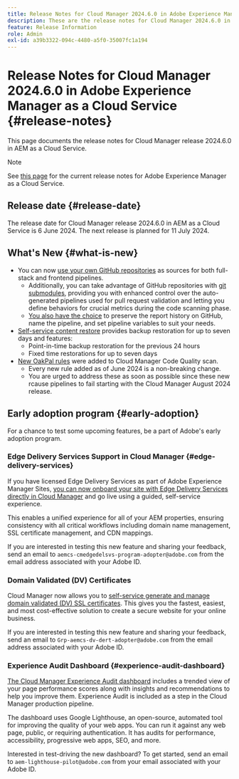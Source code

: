 ```yaml
---
title: Release Notes for Cloud Manager 2024.6.0 in Adobe Experience Manager as a Cloud Service
description: These are the release notes for Cloud Manager 2024.6.0 in AEM as a Cloud Service.
feature: Release Information
role: Admin
exl-id: a39b3322-094c-4480-a5f0-35007fc1a194
---
```

# Release Notes for Cloud Manager 2024.6.0 in Adobe Experience Manager as a Cloud Service {#release-notes}

This page documents the release notes for Cloud Manager release 2024.6.0 in AEM as a Cloud Service.

>[!NOTE]
>
>See [this page](/help/release-notes/release-notes-cloud/release-notes-current.md) for the current release notes for Adobe Experience Manager as a Cloud Service.

## Release date {#release-date}

The release date for Cloud Manager release 2024.6.0 in AEM as a Cloud Service is 6 June 2024. The next release is planned for 11 July 2024.

## What's New {#what-is-new}

* You can now [use your own GitHub repositories](/help/implementing/cloud-manager/managing-code/private-repositories.md) as sources for both full-stack and frontend pipelines.
  * Additionally, you can take advantage of GitHub repositories with [git submodules](/help/implementing/cloud-manager/managing-code/git-submodules.md), providing you with enhanced control over the auto-generated pipelines used for pull request validation and letting you define behaviors for crucial metrics during the code scanning phase.
  * [You also have the choice](/help/implementing/cloud-manager/managing-code/github-check-config.md) to preserve the report history on GitHub, name the pipeline, and set pipeline variables to suit your needs.
* [Self-service content restore](/help/operations/restore.md) provides backup restoration for up to seven days and features:
  * Point-in-time backup restoration for the previous 24 hours
  * Fixed time restorations for up to seven days
* [New OakPal rules](/help/implementing/cloud-manager/custom-code-quality-rules.md#oakpal-ui-content-package) were added to Cloud Manager Code Quality scan.
  * Every new rule added as of June 2024 is a non-breaking change.
  * You are urged to address these as soon as possible since these new rcause pipelines to fail starting with the Cloud Manager August 2024 release.

## Early adoption program {#early-adoption}

For a chance to test some upcoming features, be a part of Adobe's early adoption program.

### Edge Delivery Services Support in Cloud Manager {#edge-delivery-services}

If you have licensed Edge Delivery Services as part of Adobe Experience Manager Sites, [you can now onboard your site with Edge Delivery Services directly in Cloud Manager](/help/implementing/cloud-manager/edge-delivery/introduction-to-edge-delivery-services.md) and go live using a guided, self-service experience.

This enables a unified experience for all of your AEM properties, ensuring consistency with all critical workflows including domain name management, SSL certificate management, and CDN mappings.

If you are interested in testing this new feature and sharing your feedback, send an email to `aemcs-cmedgedelsvs-program-adopter@adobe.com` from the email address associated with your Adobe ID. 

### Domain Validated (DV) Certificates

Cloud Manager now allows you to [self-service generate and manage domain validated (DV) SSL certificates](/help/implementing/cloud-manager/managing-ssl-certifications/add-ssl-certificate.md). This gives you the fastest, easiest, and most cost-effective solution to create a secure website for your online business.

If you are interested in testing this new feature and sharing your feedback, send an email to `Grp-aemcs-dv-dert-adopter@adobe.com` from the email address associated with your Adobe ID.

### Experience Audit Dashboard {#experience-audit-dashboard}

[The Cloud Manager Experience Audit dashboard](/help/implementing/cloud-manager/experience-audit-dashboard.md) includes a trended view of your page performance scores along with insights and recommendations to help you improve them. Experience Audit is included as a step in the Cloud Manager production pipeline.

The dashboard uses Google Lighthouse, an open-source, automated tool for improving the quality of your web apps. You can run it against any web page, public, or requiring authentication. It has audits for performance, accessibility, progressive web apps, SEO, and more.

Interested in test-driving the new dashboard? To get started, send an email to `aem-lighthouse-pilot@adobe.com` from your email associated with your Adobe ID.
